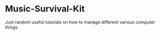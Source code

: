 # Music-Survival-Kit
Just random useful tutorials on how to manage different various computer things. 
